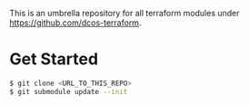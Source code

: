 This is an umbrella repository for all terraform modules under https://github.com/dcos-terraform.

# Get Started

```bash
$ git clone <URL_TO_THIS_REPO>
$ git submodule update --init
```
